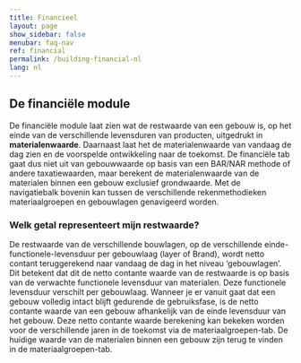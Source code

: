 ```yaml
---
title: Financieel
layout: page
show_sidebar: false
menubar: faq-nav
ref: financial
permalink: /building-financial-nl
lang: nl
---
```


## De financiële module
De financiële module laat zien wat de restwaarde van een gebouw is, op het einde van de verschillende levensduren van producten, uitgedrukt in **materialenwaarde**. Daarnaast laat het de materialenwaarde van vandaag de dag zien en de voorspelde ontwikkeling naar de toekomst. De financiële tab gaat dus niet uit van gebouwwaarde op basis van een BAR/NAR methode of andere taxatiewaarden, maar berekent de materialenwaarde van de materialen binnen een gebouw exclusief grondwaarde. Met de navigatiebalk bovenin kan tussen de verschillende rekenmethodieken materiaalgroepen en gebouwlagen genavigeerd worden.


### Welk getal representeert mijn restwaarde?
De restwaarde van de verschillende bouwlagen, op de verschillende einde-functionele-levensduur per gebouwlaag (layer of Brand), wordt netto contant teruggerekend naar vandaag de dag in het niveau ‘gebouwlagen’. Dit betekent dat dit de netto contante waarde van de restwaarde is op basis van de verwachte functionele levensduur van materialen. Deze functionele levensduur verschilt per gebouwlaag. Wanneer je er vanuit gaat dat een gebouw volledig intact blijft gedurende de gebruiksfase, is de netto contante waarde van een gebouw afhankelijk van de einde levensduur van het gebouw. Deze netto contante waarde berekening kan bekeken worden voor de verschillende jaren in de toekomst via de materiaalgroepen-tab. De huidige waarde van de materialen binnen een gebouw zijn terug te vinden in de materiaalgroepen-tab.  

